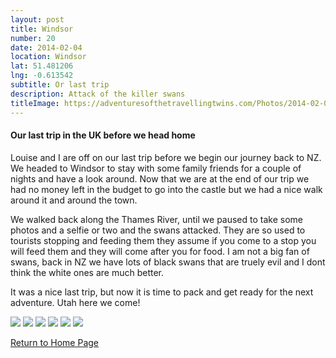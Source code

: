 ```yaml
---
layout: post
title: Windsor
number: 20
date: 2014-02-04
location: Windsor
lat: 51.481206
lng: -0.613542
subtitle: Or last trip
description: Attack of the killer swans
titleImage: https://adventuresofthetravellingtwins.com/Photos/2014-02-04-Windsor/cover-min.JPG
---
```


<h4>Our last trip in the UK before we head home</h4>

Louise and I are off on our last trip before we begin our journey back to NZ.
We headed to Windsor to stay with some family friends for a couple of nights and have a look around. 
Now that we are at the end of our trip we had no money left in the budget to go into the castle but we had a nice walk around it and around the town.

We walked back along the Thames River, until we paused to take some photos and a selfie or two and the swans attacked. 
They are so used to tourists stopping and feeding them they assume if you come to a stop you will feed them and they will come after you for food.
I am not a big fan of swans, back in NZ we have lots of black swans that are truely evil and I dont think the white ones are much better. 

It was a nice last trip, but now it is time to pack and get ready for the next adventure. Utah here we come!

<img src="https://adventuresofthetravellingtwins.com/Photos/2014-02-04-Windsor/day11-min.JPG" class="image1">
<img src="https://adventuresofthetravellingtwins.com/Photos/2014-02-04-Windsor/day12-min.JPG" class="image1">
<img src="https://adventuresofthetravellingtwins.com/Photos/2014-02-04-Windsor/day13-min.JPG" class="image1">
<img src="https://adventuresofthetravellingtwins.com/Photos/2014-02-04-Windsor/day14-min.JPG" class="image1">
<img src="https://adventuresofthetravellingtwins.com/Photos/2014-02-04-Windsor/day15-min.JPG" class="image1">
<img src="https://adventuresofthetravellingtwins.com/Photos/2014-02-04-Windsor/day16-min.JPG" class="image1">

<a href="https://adventuresofthetravellingtwins.com/">Return to Home Page</a>
